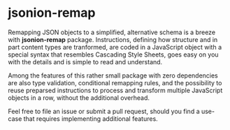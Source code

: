 # jsonion-remap

Remapping JSON objects to a simplified, alternative schema is a breeze with **jsonion-remap** package. Instructions, defining how structure and in part content types are tranformed, are coded in a JavaScript object with a special syntax that resembles Cascading Style Sheets, goes easy on you with the details and is simple to read and understand.

Among the features of this rather small package with zero dependencies are also type validation, conditional remapping rules, and the possibility to reuse preparsed instructions to process and transform multiple JavaScript objects in a row, without the additional overhead.

Feel free to file an issue or submit a pull request, should you find a use-case that requires implementing additional features.